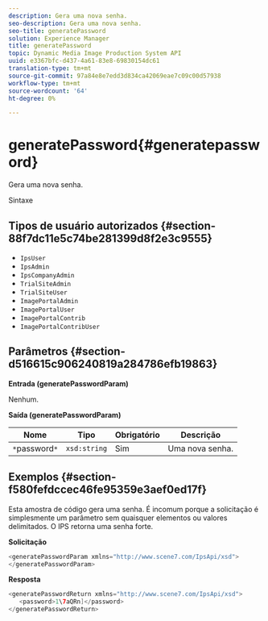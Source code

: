 ```yaml
---
description: Gera uma nova senha.
seo-description: Gera uma nova senha.
seo-title: generatePassword
solution: Experience Manager
title: generatePassword
topic: Dynamic Media Image Production System API
uuid: e3367bfc-d437-4a61-83e8-69830154dc61
translation-type: tm+mt
source-git-commit: 97a84e8e7edd3d834ca42069eae7c09c00d57938
workflow-type: tm+mt
source-wordcount: '64'
ht-degree: 0%

---
```



# generatePassword{#generatepassword}

Gera uma nova senha.

Sintaxe

## Tipos de usuário autorizados {#section-88f7dc11e5c74be281399d8f2e3c9555}

* `IpsUser`
* `IpsAdmin`
* `IpsCompanyAdmin`
* `TrialSiteAdmin`
* `TrialSiteUser`
* `ImagePortalAdmin`
* `ImagePortalUser`
* `ImagePortalContrib`
* `ImagePortalContribUser`

## Parâmetros {#section-d516615c906240819a284786efb19863}

**Entrada (generatePasswordParam)**

Nenhum.

**Saída (generatePasswordParam)**

| Nome | Tipo | Obrigatório | Descrição |
|---|---|---|---|
| `*`password`*` | `xsd:string` | Sim | Uma nova senha. |

## Exemplos {#section-f580fefdccec46fe95359e3aef0ed17f}

Esta amostra de código gera uma senha. É incomum porque a solicitação é simplesmente um parâmetro sem quaisquer elementos ou valores delimitados. O IPS retorna uma senha forte.

**Solicitação**

```java
<generatePasswordParam xmlns="http://www.scene7.com/IpsApi/xsd">
</generatePasswordParam>
```

**Resposta**

```java
<generatePasswordReturn xmlns="http://www.scene7.com/IpsApi/xsd">
   <password>1\7aQRn]</password>
</generatePasswordReturn>
```

